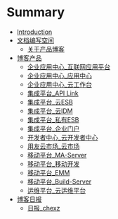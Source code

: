 # Summary

* [Introduction](README.md)
* [文档编写空间]()
    * [关于产品博客](_file/wen-dang-bian-xie-kong-jian.md)
* [博客产品]()
    * [企业应用中心_互联网应用平台](_posts/2017-06-18-appcenter_app_platform.md)
    * [企业应用中心_应用中心](_posts/2017-06-18-appcenter_apps.md)
    * [企业应用中心_云工作台](_posts/2017-06-18-appcenter_cloud_workbench.md)
    * [集成平台_API Link](_posts/2017-06-19-integration_api.md)
    * [集成平台_云ESB](_posts/2017-06-19-integration_cloud_esb.md)
    * [集成平台_云IDM](_posts/2017-06-19-integration_cloud_idm.md)
    * [集成平台_私有ESB](_posts/2017-06-19-integration_esb.md)
    * [集成平台_企业门户](_posts/2017-06-19-integration_portal.md)
    * [开发者中心_云开发者中心](_posts/2017-06-20-cloud_developer_center.md)
    * [用友云市场_云市场](_posts/2017-06-20-cloud_market_market.md)
    * [移动平台_MA-Server](_posts/2017-06-21-mobile_maserver.md)
    * [移动平台_移动开发](_posts/2017-06-21-mobile_develop_platform.md)
    * [移动平台_EMM](_posts/2017-06-21-mobile_emm.md)
    * [移动平台_Build-Server](_posts/2017-06-21-mobile_build_server.md)
    * [运维平台_云运维平台](_posts/2017-06-22-cloud_oper_mainte_platform.md)
* [博客日报]()
    * [日报_chexz](_posts/2017-06-22-day_report_cxz.md)

